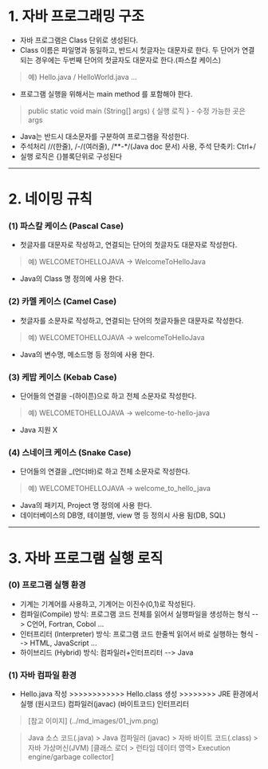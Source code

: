 # 1. 자바 프로그래밍 구조
- 자바 프로그램은 Class 단위로 생성된다.
- Class 이름은 파일명과 동일하고, 반드시 첫글자는 대문자로 한다. 두 단어가 연결되는 경우에는 두번째 단어의 첫글자도 대문자로 한다.(파스칼 케이스)
> 예) Hello.java / HelloWorld.java ...
- 프로그램 실행을 위해서는 main method 를 포함해야 한다.
> public static void main (String[] args) { 실행 로직 }  -  수정 가능한 곳은 args
- Java는 반드시 대소문자를 구분하여 프로그램을 작성한다.
- 주석처리 //(한줄), /*-*/(여러줄), /**-*/(Java doc 문서) 사용, 주석 단축키: Ctrl+/
- 실행 로직은 {}블록단위로 구성된다

***

# 2. 네이밍 규칙
### (1) 파스칼 케이스 (Pascal Case)
- 첫글자를 대문자로 작성하고, 연결되는 단어의 첫글자도 대문자로 작성한다.
> 예) WELCOMETOHELLOJAVA -> WelcomeToHelloJava
- Java의 Class 명 정의에 사용 한다.

### (2) 카멜 케이스 (Camel Case)
- 첫글자를 소문자로 작성하고, 연결되는 단어의 첫글자들은 대문자로 작성한다.
> 예) WELCOMETOHELLOJAVA -> welcomeToHelloJava
- Java의 변수명, 메소드명 등 정의에 사용 한다.

### (3) 케밥 케이스 (Kebab Case)
- 단어들의 연결을 -(하이픈)으로 하고 전체 소문자로 작성한다.
> 예) WELCOMETOHELLOJAVA -> welcome-to-hello-java
- Java 지원 X

### (4) 스네이크 케이스 (Snake Case) 
- 단어들의 연결을 _(언더바)로 하고 전체 소문자로 작성한다.
> 예) WELCOMETOHELLOJAVA -> welcome_to_hello_java
- Java의 패키지, Project 명 정의에 사용 한다.
- 데이터베이스의 DB명, 테이블명, view 명 등 정의시 사용 됨(DB, SQL)

***

# 3. 자바 프로그램 실행 로직
### (0) 프로그램 실행 환경
- 기계는 기계어를 사용하고, 기계어는 이진수(0,1)로 작성된다.
- 컴파일(Compile) 방식: 프로그램 코드 전체를 읽어서 실행파일을 생성하는 형식 --> C언어, Fortran, Cobol ...
- 인터프리터 (Interpreter) 방식: 프로그램 코드 한줄씩 읽어서 바로 실행하는 형식 --> HTML, JavaScript ...  
- 하이브리드 (Hybrid) 방식: 컴파일러+인터프리터 --> Java

### (1) 자바 컴파일 환경
- Hello.java 작성 >>>>>>>>>>>> Hello.class 생성 >>>>>>>> JRE 환경에서 실행
  (원시코드)		 컴파일러(javac)		(바이트코드)	 인터프리터

>[참고 이미지] (../md_images/01_jvm.png)


> Java 소스 코드(.java) > Java 컴파일러 (javac) > 자바 바이트 코드(.class) > 자바 가상머신(JVM) [클래스 로더 > 런타임 데이터 영역> Execution engine/garbage collector]

 